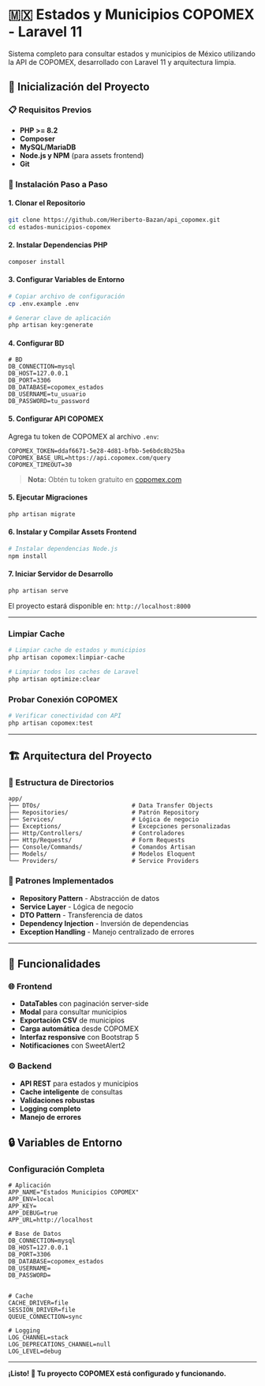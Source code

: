 # 🇲🇽 Estados y Municipios COPOMEX - Laravel 11

Sistema completo para consultar estados y municipios de México utilizando la API de COPOMEX, desarrollado con Laravel 11 y arquitectura limpia.

## 🚀 Inicialización del Proyecto

### 📋 Requisitos Previos

- **PHP >= 8.2**
- **Composer**
- **MySQL/MariaDB**
- **Node.js y NPM** (para assets frontend)
- **Git**

### 🔧 Instalación Paso a Paso

#### 1. **Clonar el Repositorio**
```bash
git clone https://github.com/Heriberto-Bazan/api_copomex.git
cd estados-municipios-copomex
```

#### 2. **Instalar Dependencias PHP**
```bash
composer install
```

#### 3. **Configurar Variables de Entorno**
```bash
# Copiar archivo de configuración
cp .env.example .env

# Generar clave de aplicación
php artisan key:generate
```

#### 4. **Configurar BD**
```env
# BD
DB_CONNECTION=mysql
DB_HOST=127.0.0.1
DB_PORT=3306
DB_DATABASE=copomex_estados
DB_USERNAME=tu_usuario
DB_PASSWORD=tu_password
```

#### 5. **Configurar API COPOMEX**
Agrega tu token de COPOMEX al archivo `.env`:
```env
COPOMEX_TOKEN=ddaf6671-5e28-4d81-bfbb-5e6bdc8b25ba
COPOMEX_BASE_URL=https://api.copomex.com/query
COPOMEX_TIMEOUT=30
```
> **Nota:** Obtén tu token gratuito en [copomex.com](https://copomex.com)


#### 5. **Ejecutar Migraciones**
```bash
php artisan migrate
```

#### 6. **Instalar y Compilar Assets Frontend**
```bash
# Instalar dependencias Node.js
npm install
```

#### 7. **Iniciar Servidor de Desarrollo**
```bash
php artisan serve
```

El proyecto estará disponible en: `http://localhost:8000`

---

### **Limpiar Cache**
```bash
# Limpiar cache de estados y municipios
php artisan copomex:limpiar-cache

# Limpiar todos los caches de Laravel
php artisan optimize:clear
```

### **Probar Conexión COPOMEX**
```bash
# Verificar conectividad con API
php artisan copomex:test
```

---

## 🏗️ Arquitectura del Proyecto

### **📁 Estructura de Directorios**
```
app/
├── DTOs/                          # Data Transfer Objects
├── Repositories/                  # Patrón Repository
├── Services/                      # Lógica de negocio
├── Exceptions/                    # Excepciones personalizadas
├── Http/Controllers/              # Controladores
├── Http/Requests/                 # Form Requests
├── Console/Commands/              # Comandos Artisan
├── Models/                        # Modelos Eloquent
└── Providers/                     # Service Providers
```

### **🔧 Patrones Implementados**
- **Repository Pattern** - Abstracción de datos
- **Service Layer** - Lógica de negocio
- **DTO Pattern** - Transferencia de datos
- **Dependency Injection** - Inversión de dependencias
- **Exception Handling** - Manejo centralizado de errores

---

## 🚀 Funcionalidades

### **🌐 Frontend**
- **DataTables** con paginación server-side
- **Modal** para consultar municipios
- **Exportación CSV** de municipios
- **Carga automática** desde COPOMEX
- **Interfaz responsive** con Bootstrap 5
- **Notificaciones** con SweetAlert2

### **⚙️ Backend**
- **API REST** para estados y municipios
- **Cache inteligente** de consultas
- **Validaciones robustas**
- **Logging completo**
- **Manejo de errores**



## 🔒 Variables de Entorno

### **Configuración Completa**
```env
# Aplicación
APP_NAME="Estados Municipios COPOMEX"
APP_ENV=local
APP_KEY=
APP_DEBUG=true
APP_URL=http://localhost

# Base de Datos
DB_CONNECTION=mysql
DB_HOST=127.0.0.1
DB_PORT=3306
DB_DATABASE=copomex_estados
DB_USERNAME=
DB_PASSWORD=


# Cache
CACHE_DRIVER=file
SESSION_DRIVER=file
QUEUE_CONNECTION=sync

# Logging
LOG_CHANNEL=stack
LOG_DEPRECATIONS_CHANNEL=null
LOG_LEVEL=debug
```

---

**¡Listo! 🎉 Tu proyecto COPOMEX está configurado y funcionando.**